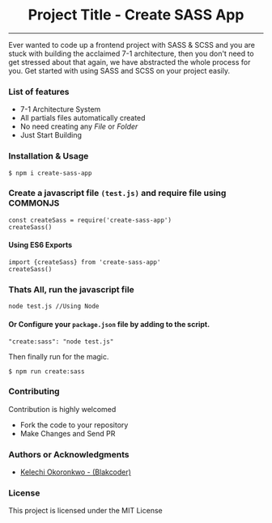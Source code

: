 <h1 align="center"> Project Title - Create SASS App </h1>

<hr/>

<p>Ever wanted to code up a frontend project with SASS & SCSS and you are stuck with building the acclaimed 7-1 architecture, then you don't need to get stressed about that again, we have abstracted the whole process for you. Get started with using SASS and SCSS on your project easily.</p>

<h3> List of features </h3>

<ul>
  <li>7-1 Architecture System</li>
  <li>All partials files automatically created</li>
  <li>No need creating any <em>File</em> or <em>Folder</em></li>
  <li>Just Start Building</li>
</ul>

<h3>Installation & Usage </h3>

```shell
$ npm i create-sass-app
```

<h3>Create a javascript file <code>(test.js)</code> and require file using COMMONJS</h3>

```shell
const createSass = require('create-sass-app')
createSass()
```

<h4>Using ES6 Exports</h4>

```shell
import {createSass} from 'create-sass-app'
createSass()
```

<h3>Thats All, run the javascript file</h3>

```shell
node test.js //Using Node
```

<h4>Or Configure your <code>package.json</code> file by adding to the script.</h4>

```shell
"create:sass": "node test.js"
```

<p>Then finally run for the magic.</p>

```shell
$ npm run create:sass
```

<h3>Contributing</h3>
Contribution is highly welcomed
<ul>
<li>Fork the code to your repository</li>
<li>Make Changes and Send PR</li>
</ul>

<h3>Authors or Acknowledgments</h3>
<ul>
  <li><a href="https://github.com/anslemkelechi">Kelechi Okoronkwo - (Blakcoder) </a> </li>
</ul>

<h3>License</h3>

This project is licensed under the MIT License
